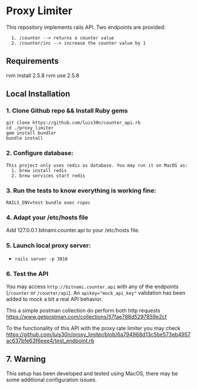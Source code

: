 # Proxy Limiter
This repository implements rails API. Two endpoints are provided:
```
  1. /counter --> returns a counter value
  2. /counter/inc --> increase the counter value by 1
```
## Requirements

rvm install 2.5.8
rvm use 2.5.8

## Local Installation

### 1. Clone Github repo && Install Ruby gems

```
git clone https://github.com/luis30n/counter_api.rb
cd ./proxy_limiter
gem install bundler
bundle install
```


### 2. Configure database:
```
This project only uses redis as database. You may run it on MacOS as:
  1. brew install redis
  2. brew services start redis
```

### 3. Run the tests to know everything is working fine:
```
RAILS_ENV=test bundle exec rspec
```

### 4. Adapt your /etc/hosts file
Add 127.0.0.1 bitnami.counter.api to your /etc/hosts file.

### 5. Launch local proxy server:
 * `rails server -p 3010`

### 6. Test the API
You may access `http://bitnami.counter.api`  with any of the endpoints (`/counter` or `/counter/api`).
An `apikey="mock_api_key"` validation has been added to mock a bit a real API behavior.

This a simple postman collection do perform both http requests https://www.getpostman.com/collections/57fae788d5297859e2cf

To the functionality of this API with the proxy rate limiter you may check https://github.com/luis30n/proxy_limiter/blob/6a794968d13c5be573eb4957ac637bfe63f6eee4/test_endpoint.rb

## 7. Warning
This setup has been developed and tested using MacOS, there may be some additional configuration issues.
